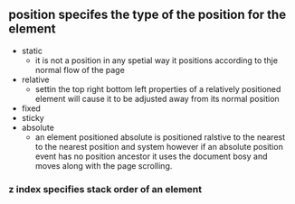 ## position specifes the type of the position for the element

- static
  - it is not a position in any spetial way it positions according to thje normal flow of the page
- relative
  - settin the top right bottom left properties of a relatively positioned element will cause it to be adjusted away from its normal position
- fixed 
- sticky
- absolute
  - an element positioned absolute is positioned ralstive to the nearest to the nearest position and system however if an absolute position event has no position ancestor it uses the document bosy and moves along with the page scrolling. 


### z index specifies stack order of an element
